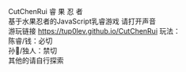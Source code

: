 CutChenRui 睿 果 忍 者  
基于水果忍者的JavaScript乳睿游戏 请打开声音  
游玩链接 https://tup0lev.github.io/CutChenRui
玩法：  
陈睿/钱：必切  
孙🐶/独人：禁切  
其他的请自行探索
